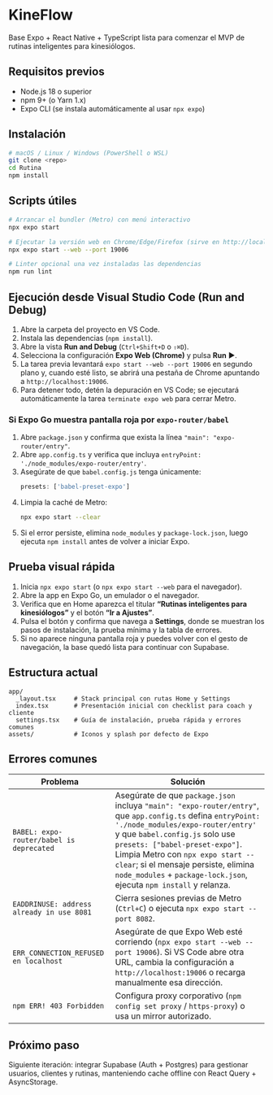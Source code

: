 # KineFlow

Base Expo + React Native + TypeScript lista para comenzar el MVP de rutinas inteligentes para kinesiólogos.

## Requisitos previos

- Node.js 18 o superior
- npm 9+ (o Yarn 1.x)
- Expo CLI (se instala automáticamente al usar `npx expo`)

## Instalación

```bash
# macOS / Linux / Windows (PowerShell o WSL)
git clone <repo>
cd Rutina
npm install
```

## Scripts útiles

```bash
# Arrancar el bundler (Metro) con menú interactivo
npx expo start

# Ejecutar la versión web en Chrome/Edge/Firefox (sirve en http://localhost:19006)
npx expo start --web --port 19006

# Linter opcional una vez instaladas las dependencias
npm run lint
```

## Ejecución desde Visual Studio Code (Run and Debug)

1. Abre la carpeta del proyecto en VS Code.
2. Instala las dependencias (`npm install`).
3. Abre la vista **Run and Debug** (`Ctrl+Shift+D` o `⇧⌘D`).
4. Selecciona la configuración **Expo Web (Chrome)** y pulsa **Run** ▶️.
5. La tarea previa levantará `expo start --web --port 19006` en segundo plano y, cuando esté listo, se abrirá una pestaña de Chrome apuntando a `http://localhost:19006`.
6. Para detener todo, detén la depuración en VS Code; se ejecutará automáticamente la tarea `terminate expo web` para cerrar Metro.

### Si Expo Go muestra pantalla roja por `expo-router/babel`

1. Abre `package.json` y confirma que exista la línea `"main": "expo-router/entry"`.
2. Abre `app.config.ts` y verifica que incluya `entryPoint: './node_modules/expo-router/entry'`.
3. Asegúrate de que `babel.config.js` tenga únicamente:
   ```js
   presets: ['babel-preset-expo']
   ```
4. Limpia la caché de Metro:
   ```bash
   npx expo start --clear
   ```
5. Si el error persiste, elimina `node_modules` y `package-lock.json`, luego ejecuta `npm install` antes de volver a iniciar Expo.

## Prueba visual rápida

1. Inicia `npx expo start` (o `npx expo start --web` para el navegador).
2. Abre la app en Expo Go, un emulador o el navegador.
3. Verifica que en Home aparezca el titular **“Rutinas inteligentes para kinesiólogos”** y el botón **“Ir a Ajustes”**.
4. Pulsa el botón y confirma que navega a **Settings**, donde se muestran los pasos de instalación, la prueba mínima y la tabla de errores.
5. Si no aparece ninguna pantalla roja y puedes volver con el gesto de navegación, la base quedó lista para continuar con Supabase.

## Estructura actual

```
app/
  _layout.tsx     # Stack principal con rutas Home y Settings
  index.tsx       # Presentación inicial con checklist para coach y cliente
  settings.tsx    # Guía de instalación, prueba rápida y errores comunes
assets/           # Iconos y splash por defecto de Expo
```

## Errores comunes

| Problema | Solución |
| --- | --- |
| `BABEL: expo-router/babel is deprecated` | Asegúrate de que `package.json` incluya `"main": "expo-router/entry"`, que `app.config.ts` defina `entryPoint: './node_modules/expo-router/entry'` y que `babel.config.js` solo use `presets: ["babel-preset-expo"]`. Limpia Metro con `npx expo start --clear`; si el mensaje persiste, elimina `node_modules` + `package-lock.json`, ejecuta `npm install` y relanza. |
| `EADDRINUSE: address already in use 8081` | Cierra sesiones previas de Metro (`Ctrl+C`) o ejecuta `npx expo start --port 8082`. |
| `ERR_CONNECTION_REFUSED en localhost` | Asegúrate de que Expo Web esté corriendo (`npx expo start --web --port 19006`). Si VS Code abre otra URL, cambia la configuración a `http://localhost:19006` o recarga manualmente esa dirección. |
| `npm ERR! 403 Forbidden` | Configura proxy corporativo (`npm config set proxy` / `https-proxy`) o usa un mirror autorizado. |

## Próximo paso

Siguiente iteración: integrar Supabase (Auth + Postgres) para gestionar usuarios, clientes y rutinas, manteniendo cache offline con React Query + AsyncStorage.
